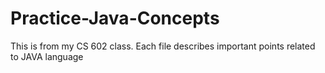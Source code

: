 # Practice-Java-Concepts
This is from my CS 602 class. Each file describes important points related to JAVA language
